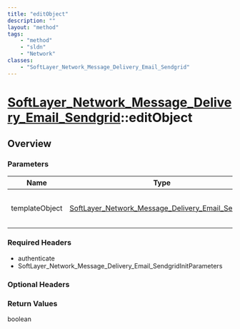 ```yaml
---
title: "editObject"
description: ""
layout: "method"
tags:
    - "method"
    - "sldn"
    - "Network"
classes:
    - "SoftLayer_Network_Message_Delivery_Email_Sendgrid"
---
```

# [SoftLayer_Network_Message_Delivery_Email_Sendgrid](/reference/services/SoftLayer_Network_Message_Delivery_Email_Sendgrid)::editObject




## Overview 


### Parameters 
|Name | Type | Description |
| --- | --- | --- |
|templateObject| <a href='/reference/datatypes/SoftLayer_Network_Message_Delivery_Email_Sendgrid'>SoftLayer_Network_Message_Delivery_Email_Sendgrid </a>| A skeleton SoftLayer_Network_Message_Delivery_Email_Sendgrid object with only the properties defined that you wish to change. Unchanged properties are left alone.|


### Required Headers
* authenticate
* SoftLayer_Network_Message_Delivery_Email_SendgridInitParameters

### Optional Headers

### Return Values
boolean

